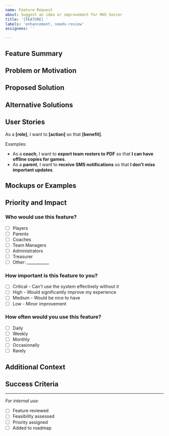 ```yaml
---
name: Feature Request
about: Suggest an idea or improvement for RHS Soccer
title: '[FEATURE] '
labels: 'enhancement, needs-review'
assignees: ''

---
```


## Feature Summary
<!-- Provide a brief, clear summary of the feature you'd like to see -->

## Problem or Motivation
<!-- Is your feature request related to a problem? Please describe.
Example: "I'm always frustrated when..."
Or explain why this feature would be valuable -->

## Proposed Solution
<!-- Describe the solution you'd like to see -->

## Alternative Solutions
<!-- Have you considered any alternative solutions or features? -->

## User Stories
<!-- Who would benefit from this feature and how? -->
As a **[role]**, I want to **[action]** so that **[benefit]**.

Examples:
- As a **coach**, I want to **export team rosters to PDF** so that **I can have offline copies for games**.
- As a **parent**, I want to **receive SMS notifications** so that **I don't miss important updates**.

## Mockups or Examples
<!-- If applicable, add mockups, sketches, or examples from other systems -->

## Priority and Impact

### Who would use this feature?
- [ ] Players
- [ ] Parents
- [ ] Coaches
- [ ] Team Managers
- [ ] Administrators
- [ ] Treasurer
- [ ] Other: ___________

### How important is this feature to you?
<!-- Choose one -->
- [ ] Critical - Can't use the system effectively without it
- [ ] High - Would significantly improve my experience
- [ ] Medium - Would be nice to have
- [ ] Low - Minor improvement

### How often would you use this feature?
- [ ] Daily
- [ ] Weekly
- [ ] Monthly
- [ ] Occasionally
- [ ] Rarely

## Additional Context
<!-- Add any other context, requirements, or constraints about the feature request here -->

## Success Criteria
<!-- How would we know if this feature is successful? What metrics or outcomes would indicate success? -->

---
*For internal use:*
- [ ] Feature reviewed
- [ ] Feasibility assessed
- [ ] Priority assigned
- [ ] Added to roadmap